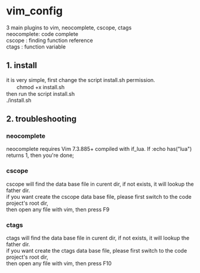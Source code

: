 # vim_config  
  
3 main plugins to vim, neocomplete, cscope, ctags   
neocomplete: code complete  
cscope     : finding function reference  
ctags      : function variable

## 1. install  
it is very simple, first change the script install.sh permission.  
　　chmod +x install.sh  
then run the script install.sh   
    ./install.sh  
  
## 2. troubleshooting  
### neocomplete  
neocomplete requires Vim 7.3.885+ compiled with if_lua. If :echo has("lua") returns 1, then you're done;   
  
  
### cscope  
cscope will find the data base file in curent dir, if not exists, it will lookup the father dir.  
if you want create the cscope data base file, please first switch to the code project's root dir,  
then open any file with vim, then press F9  
  
### ctags  
ctags will find the data base file in curent dir, if not exists, it will lookup the father dir.  
if you want create the ctags data base file, please first switch to the code project's root dir,  
then open any file with vim, then press F10  
